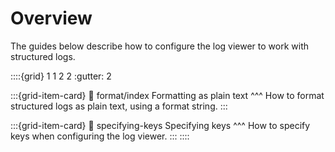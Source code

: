 # Overview

The guides below describe how to configure the log viewer to work with structured logs.

::::{grid} 1 1 2 2
:gutter: 2

:::{grid-item-card}
:link: format/index
Formatting as plain text
^^^
How to format structured logs as plain text, using a format string.
:::

:::{grid-item-card}
:link: specifying-keys
Specifying keys
^^^
How to specify keys when configuring the log viewer.
:::
::::
